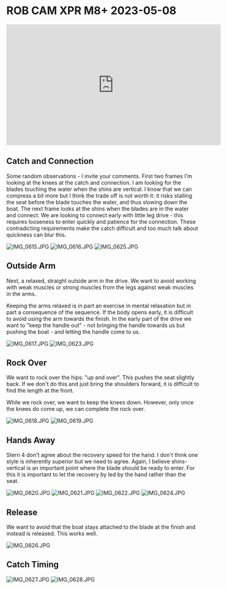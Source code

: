 
# ROB CAM XPR M8+ 2023-05-08

<iframe width="560" height="315" src="https://www.youtube.com/embed/ROtChK-A2IY" title="YouTube video player" frameborder="0" allow="accelerometer; autoplay; clipboard-write; encrypted-media; gyroscope; picture-in-picture; web-share" allowfullscreen></iframe>

## Catch and Connection

Some random observations - I invite your comments. First two frames I'm
looking at the knees at the catch and connection. I am looking for the
blades touching the water when the shins are vertical. I know that we
can compress a bit more but I think the trade off is not worth it: it
risks stalling the seat before the blade touches the water, and thus
slowing down the boat. The next frame looks at the shins when the blades
are in the water and connect.  We are looking to connect early with
little leg drive - this requires looseness to enter quickly and patience
for the connection. These contradicting requirements make the catch
difficult and too much talk about quickness can blur this.

![IMG_0615.JPG](IMG_0615.JPG)
![IMG_0616.JPG](IMG_0616.JPG)
![IMG_0625.JPG](IMG_0625.JPG)

## Outside Arm

Next, a relaxed, straight outside arm in the drive. We want to avoid
working with weak muscles or strong muscles from the legs against weak
muscles in the arms. 

Keeping the arms relaxed is in part an exercise in mental relaxation but
in part a consequence of the sequence. If the body opens early, it is
difficult to avoid using the arm towards the finish. In the early part
of the drive we want to "keep the handle out" - not bringing the handle
towards us but pushing the boat - and letting the handle come to us.

![IMG_0617.JPG](IMG_0617.JPG)
![IMG_0623.JPG](IMG_0623.JPG)

## Rock Over

We want to rock over the hips: "up and over". This pushes the seat
slightly back. If we don't do this and just bring the shoulders forward,
it is difficult to find the length at the front.

While we rock over, we want to keep the knees down. However, only once the
knees do come up, we can complete the rock over.

![IMG_0618.JPG](IMG_0618.JPG)
![IMG_0619.JPG](IMG_0619.JPG)

## Hands Away

Stern 4 don't agree about the recovery speed for the hand. I don't think
one style is inherently superior but we need to agree. Again, I believe
shins-vertical is an important point where the blade should be ready to
enter. For this it is important to let the recovery by led by the hand
rather than the seat.

![IMG_0620.JPG](IMG_0620.JPG)
![IMG_0621.JPG](IMG_0621.JPG)
![IMG_0622.JPG](IMG_0622.JPG)
![IMG_0624.JPG](IMG_0624.JPG)

## Release

We want to avoid that the boat stays attached to the blade at the finish
and instead is released. This works well. 

![IMG_0626.JPG](IMG_0626.JPG)

## Catch Timing

![IMG_0627.JPG](IMG_0627.JPG)
![IMG_0628.JPG](IMG_0628.JPG)

